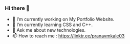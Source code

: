 ### Hi there 👋

<!--
**PranavKale03/PranavKale03** is a ✨ _special_ ✨ repository because its `README.md` (this file) appears on your GitHub profile.

Here are some ideas to get you started:
-->
- 🔭 I’m currently working on My Portfolio Website.
- 🌱 I’m currently learning CSS and C++.
- 💬 Ask me about new technologies.
- 📫 How to reach me : https://linktr.ee/pranavmkale03
